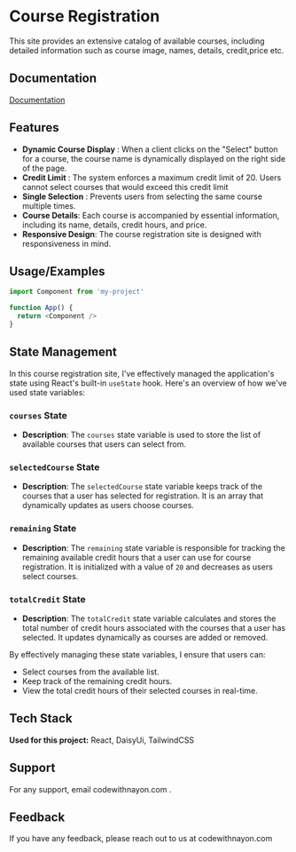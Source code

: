 
# Course Registration

This site provides an extensive catalog of available courses, including detailed information such as course image, names, details, credit,price etc.


## Documentation

[Documentation](https://react.dev/)


## Features

 - **Dynamic Course Display** : When a client clicks on the "Select" button for a course, the course name is dynamically displayed on the right side of the page.
- **Credit Limit** : The system enforces a maximum credit limit of 20. Users cannot select courses that would exceed this credit limit
- **Single Selection** : Prevents users from selecting the same course multiple times.
- **Course Details**: Each course is accompanied by essential information, including its name, details, credit hours, and price.
- **Responsive Design**: The course registration site is designed with responsiveness in mind.

## Usage/Examples

```javascript
import Component from 'my-project'

function App() {
  return <Component />
}
```


## State Management

In this course registration site, I've effectively managed the application's state using React's built-in `useState` hook. Here's an overview of how we've used state variables:

### `courses` State

- **Description**: The `courses` state variable is used to store the list of available courses that users can select from.

### `selectedCourse` State

- **Description**: The `selectedCourse` state variable keeps track of the courses that a user has selected for registration. It is an array that dynamically updates as users choose courses.

### `remaining` State

- **Description**: The `remaining` state variable is responsible for tracking the remaining available credit hours that a user can use for course registration. It is initialized with a value of `20` and decreases as users select courses.

### `totalCredit` State

- **Description**: The `totalCredit` state variable calculates and stores the total number of credit hours associated with the courses that a user has selected. It updates dynamically as courses are added or removed.

By effectively managing these state variables, I ensure that users can:
- Select courses from the available list.
- Keep track of the remaining credit hours.
- View the total credit hours of their selected courses in real-time.
## Tech Stack

**Used for this project:** React, DaisyUi, TailwindCSS

 


## Support

For any support, email codewithnayon.com .


## Feedback

If you have any feedback, please reach out to us at codewithnayon.com

